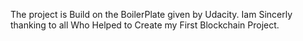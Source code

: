 The project is Build on the BoilerPlate given by Udacity.
Iam Sincerly thanking to all Who Helped to Create my First Blockchain Project.
